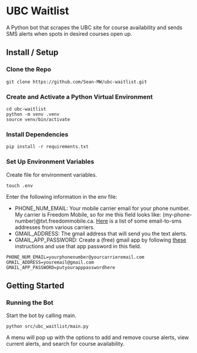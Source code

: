 # UBC Waitlist
A Python bot that scrapes the UBC site for course availability and sends SMS alerts when spots in desired courses open up.

## Install / Setup

### Clone the Repo
```
git clone https://github.com/Sean-MW/ubc-waitlist.git
```
### Create and Activate a Python Virtual Environment
```
cd ubc-waitlist
python -m venv .venv
source venv/bin/activate
```
### Install Dependencies
```
pip install -r requirements.txt
```
### Set Up Environment Variables
Create file for environment variables.
```
touch .env
```
Enter the following information in the env file:
- PHONE_NUM_EMAIL: Your mobile carrier email for your phone number. My carrier is Freedom Mobile, so for me this field looks like: (my-phone-number)@txt.freedommobile.ca. [Here](https://avtech.com/articles/138/list-of-email-to-sms-addresses/) is a list of some email-to-sms addresses from various carriers.
- GMAIL_ADDRESS: The gmail address that will send you the text alerts.
- GMAIL_APP_PASSWORD: Create a (free) gmail app by following [these](https://support.google.com/accounts/answer/185833) instructions and use that app password in this field.
```
PHONE_NUM_EMAIL=yourphonenumber@yourcarrieremail.com
GMAIL_ADDRESS=youremail@gmail.com
GMAIL_APP_PASSWORD=putyourapppasswordhere
```

## Getting Started

### Running the Bot
Start the bot by calling main.
```
python src/ubc_waitlist/main.py
```
A menu will pop up with the options to add and remove course alerts, view current alerts, and search for course availability.

